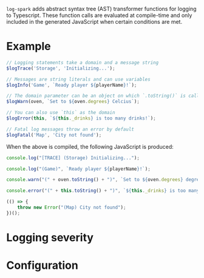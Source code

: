 `log-spark` adds abstract syntax tree (AST) transformer functions for logging to Typescript. These function calls are evaluated at compile-time and only included in the generated JavaScript when certain conditions are met.

# Example

```typescript
// Logging statements take a domain and a message string
$logTrace('Storage', 'Initializing...');

// Messages are string literals and can use variables
$logInfo('Game', `Ready player ${playerName}!`);

// The domain parameter can be an object on which `.toString()` is called
$logWarn(oven, `Set to ${oven.degrees} Celcius`);

// You can also use `this` as the domain
$logError(this, `${this._drinks} is too many drinks!`);

// Fatal log messages throw an error by default
$logFatal('Map', 'City not found');
```

When the above is compiled, the following JavaScript is produced:

```javascript
console.log("[TRACE] (Storage) Initializing...");

console.log("(Game)", `Ready player ${playerName}!`);

console.warn("(" + oven.toString() + ")", `Set to ${oven.degrees} degrees Celcius`);

console.error("(" + this.toString() + ")", `${this._drinks} is too many drinks!`);

(() => {
	throw new Error("(Map) City not found");
})();
```

# Logging severity

# Configuration